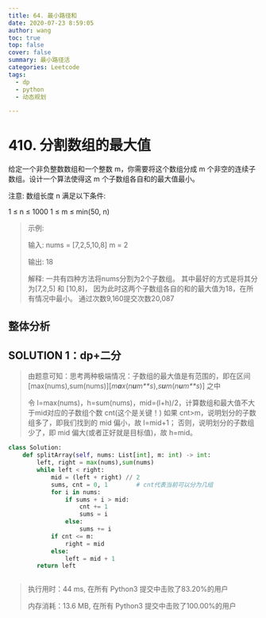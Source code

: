 ```yaml
---
title: 64. 最小路径和
date: 2020-07-23 8:59:05
author: wang
toc: true
top: false
cover: false
summary: 最小路径活
categories: Leetcode
tags:
  - dp
  - python
  - 动态规划

---
```


# 410. 分割数组的最大值

给定一个非负整数数组和一个整数 m，你需要将这个数组分成 m 个非空的连续子数组。设计一个算法使得这 m 个子数组各自和的最大值最小。

注意:
数组长度 n 满足以下条件:

1 ≤ n ≤ 1000
1 ≤ m ≤ min(50, n)




> 示例:
>
> 输入:
> nums = [7,2,5,10,8]
> m = 2
>
> 输出:
> 18
>
> 解释:
> 一共有四种方法将nums分割为2个子数组。
> 其中最好的方式是将其分为[7,2,5] 和 [10,8]，
> 因为此时这两个子数组各自的和的最大值为18，在所有情况中最小。
> 通过次数9,160提交次数20,087
>
> 
>
> 

## 整体分析



## SOLUTION  1：dp+二分

> 由题意可知：思考两种极端情况：子数组的最大值是有范围的，即在区间 [max(nums),sum(nums)][*m**a**x*(*n**u**m**s*),*s**u**m*(*n**u**m**s*)] 之中
>
> 令 l=max(nums)，h=sum(nums)，mid=(l+h)/2，计算数组和最大值不大于mid对应的子数组个数 cnt(这个是关键！)
> 如果 cnt>m，说明划分的子数组多了，即我们找到的 mid 偏小，故 l=mid+1；
> 否则，说明划分的子数组少了，即 mid 偏大(或者正好就是目标值)，故 h=mid。
>
> 

```python
class Solution:
    def splitArray(self, nums: List[int], m: int) -> int:
        left, right = max(nums),sum(nums)
        while left < right:
            mid = (left + right) // 2
            sums, cnt = 0, 1        # cnt代表当前可以分为几组
            for i in nums:
                if sums + i > mid:
                    cnt += 1
                    sums = i
                else:
                    sums += i
            if cnt <= m:
                right = mid
            else:
                left = mid + 1
        return left



```

> 执行用时：44 ms, 在所有 Python3 提交中击败了83.20%的用户
>
> 内存消耗：13.6 MB, 在所有 Python3 提交中击败了100.00%的用户



